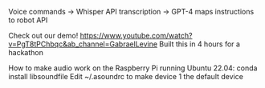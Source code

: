 Voice commands -> Whisper API transcription -> GPT-4 maps instructions to robot API

Check out our demo! https://www.youtube.com/watch?v=PgT8tPChbqc&ab_channel=GabraelLevine
Built this in 4 hours for a hackathon

How to make audio work on the Raspberry Pi running Ubuntu 22.04:
conda install libsoundfile
Edit ~/.asoundrc to make device 1 the default device